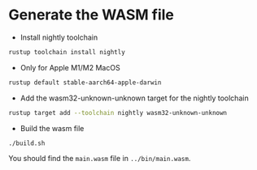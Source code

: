 # Generate the WASM file

- Install nightly toolchain 
```bash
rustup toolchain install nightly 
```
- Only for Apple M1/M2 MacOS
```bash
rustup default stable-aarch64-apple-darwin
```
- Add the wasm32-unknown-unknown target for the nightly toolchain 
```bash
rustup target add --toolchain nightly wasm32-unknown-unknown 
```

- Build the wasm file
```bash
./build.sh 
```

You should find the `main.wasm` file in `../bin/main.wasm`.